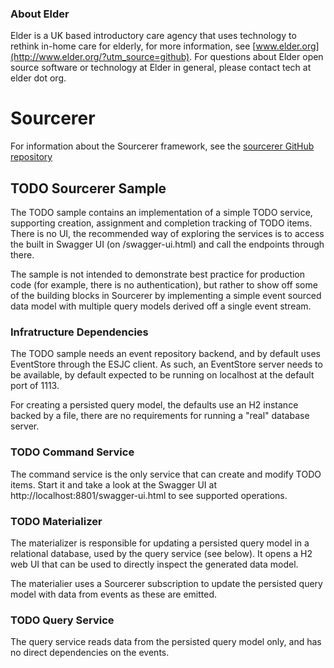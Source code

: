 ### About Elder

Elder is a UK based introductory care agency that uses technology to rethink in-home care for
elderly, for more information, see [www.elder.org](http://www.elder.org/?utm_source=github).
For questions about Elder open source software or technology at Elder in general, please contact
tech at elder dot org.

# Sourcerer

For information about the Sourcerer framework, see the [sourcerer GitHub repository](adsfas)

## TODO Sourcerer Sample 

The TODO sample contains an implementation of a simple TODO service, supporting creation, assignment
and completion tracking of TODO items. There is no UI, the recommended way of exploring the services
is to access the built in Swagger UI (on /swagger-ui.html) and call the endpoints through there.

The sample is not intended to demonstrate best practice for production code (for example, there is
no authentication), but rather to show off some of the building blocks in Sourcerer by implementing
a simple event sourced data model with multiple query models derived off a single event stream.

### Infratructure Dependencies

The TODO sample needs an event repository backend, and by default uses EventStore through the ESJC
client. As such, an EventStore server needs to be available, by default expected to be running on
localhost at the default port of 1113.

For creating a persisted query model, the defaults use an H2 instance backed by a file, there are
no requirements for running a "real" database server.

### TODO Command Service

The command service is the only service that can create and modify TODO items. Start it and take
a look at the Swagger UI at http://localhost:8801/swagger-ui.html to see supported operations.
 
### TODO Materializer
 
The materializer is responsible for updating a persisted query model in a relational database, used
by the query service (see below). It opens a H2 web UI that can be used to directly inspect the
generated data model.

The materialier uses a Sourcerer subscription to update the persisted query model with data from
events as these are emitted.

### TODO Query Service

The query service reads data from the persisted query model only, and has no direct dependencies
on the events.

